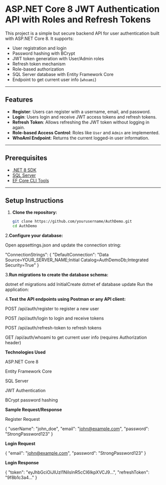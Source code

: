 # ASP.NET Core 8 JWT Authentication API with Roles and Refresh Tokens

This project is a simple but secure backend API for user authentication built with ASP.NET Core 8. It supports:

- User registration and login
- Password hashing with BCrypt
- JWT token generation with User/Admin roles
- Refresh token mechanism
- Role-based authorization
- SQL Server database with Entity Framework Core
- Endpoint to get current user info (`whoami`)

---

## Features

- **Register**: Users can register with a username, email, and password.
- **Login**: Users login and receive JWT access tokens and refresh tokens.
- **Refresh Token**: Allows refreshing the JWT token without logging in again.
- **Role-based Access Control**: Roles like `User` and `Admin` are implemented.
- **WhoAmI Endpoint**: Returns the current logged-in user information.
  
---

## Prerequisites

- [.NET 8 SDK](https://dotnet.microsoft.com/en-us/download/dotnet/8.0)
- [SQL Server](https://www.microsoft.com/en-us/sql-server/sql-server-downloads)
- [EF Core CLI Tools](https://learn.microsoft.com/en-us/ef/core/cli/dotnet)

---

## Setup Instructions

1. **Clone the repository:**

   ```bash
   git clone https://github.com/yourusername/AuthDemo.git
   cd AuthDemo
2.**Configure your database:**

Open appsettings.json and update the connection string:


"ConnectionStrings": {
  "DefaultConnection": "Data Source=YOUR_SERVER_NAME;Initial Catalog=AuthDemoDb;Integrated Security=True"
}

3.**Run migrations to create the database schema:**


dotnet ef migrations add InitialCreate
dotnet ef database update
Run the application:


4.**Test the API endpoints using Postman or any API client:**

POST /api/auth/register to register a new user

POST /api/auth/login to login and receive tokens

POST /api/auth/refresh-token to refresh tokens

GET /api/auth/whoami to get current user info (requires Authorization header)



**Technologies Used**

ASP.NET Core 8

Entity Framework Core

SQL Server

JWT Authentication

BCrypt password hashing


**Sample Request/Response**

Register Request

{
  "userName": "john_doe",
  "email": "john@example.com",
  "password": "StrongPassword123"
}


**Login Request**

{
  "email": "john@example.com",
  "password": "StrongPassword123"
}


**Login Response**

{
  "token": "eyJhbGciOiJIUzI1NiIsInR5cCI6IkpXVCJ9...",
  "refreshToken": "9f8b1c3a4..."
}
